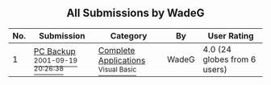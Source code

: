 ﻿<div align="center">

## All Submissions by WadeG

</div>

No.  | Submission | Category | By   | User Rating
---- | ---------- | -------- | ---- | -----------
1 | [PC Backup<br /><sup>2001-09-19 20:26:38</sup>](https://github.com/Planet-Source-Code/wadeg-pc-backup__1-27380) | [Complete Applications<br /><sup>Visual Basic</sup>](../ByCategory/complete-applications__1-27.md) | WadeG | 4.0 (24 globes from 6 users)
